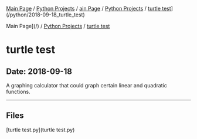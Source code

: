 [Main Page](/) / [Python Projects](/python) / [ain Page](/) / [Python Projects](/python) / [turtle test](/python/2018-09-18_turtle_test)](/python/2018-09-18_turtle_test)

Main Page](/) / [Python Projects](/python) / [turtle test](/python/2018-09-18_turtle_test)

# turtle test

## Date: 2018-09-18

A graphing calculator that could graph certain linear and quadratic functions.

-----

## Files

[turtle test.py](turtle test.py)